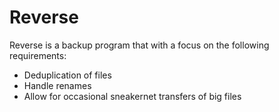 Reverse
=======

Reverse is a backup program that with a focus on the following requirements:

* Deduplication of files
* Handle renames
* Allow for occasional sneakernet transfers of big files
